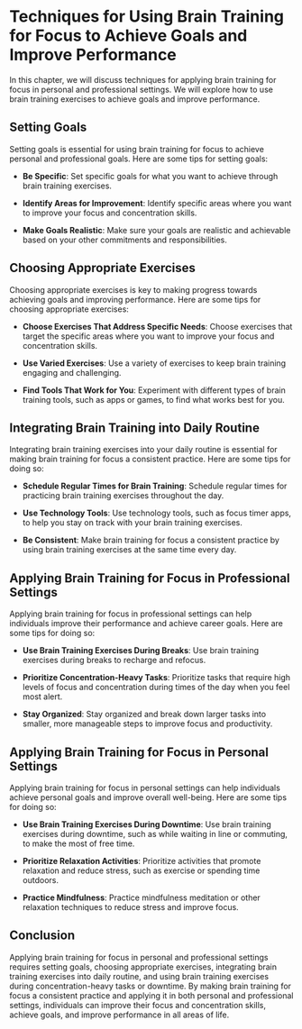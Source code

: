 # Techniques for Using Brain Training for Focus to Achieve Goals and Improve Performance

In this chapter, we will discuss techniques for applying brain training for focus in personal and professional settings. We will explore how to use brain training exercises to achieve goals and improve performance.

Setting Goals
-------------

Setting goals is essential for using brain training for focus to achieve personal and professional goals. Here are some tips for setting goals:

* **Be Specific**: Set specific goals for what you want to achieve through brain training exercises.

* **Identify Areas for Improvement**: Identify specific areas where you want to improve your focus and concentration skills.

* **Make Goals Realistic**: Make sure your goals are realistic and achievable based on your other commitments and responsibilities.

Choosing Appropriate Exercises
------------------------------

Choosing appropriate exercises is key to making progress towards achieving goals and improving performance. Here are some tips for choosing appropriate exercises:

* **Choose Exercises That Address Specific Needs**: Choose exercises that target the specific areas where you want to improve your focus and concentration skills.

* **Use Varied Exercises**: Use a variety of exercises to keep brain training engaging and challenging.

* **Find Tools That Work for You**: Experiment with different types of brain training tools, such as apps or games, to find what works best for you.

Integrating Brain Training into Daily Routine
---------------------------------------------

Integrating brain training exercises into your daily routine is essential for making brain training for focus a consistent practice. Here are some tips for doing so:

* **Schedule Regular Times for Brain Training**: Schedule regular times for practicing brain training exercises throughout the day.

* **Use Technology Tools**: Use technology tools, such as focus timer apps, to help you stay on track with your brain training exercises.

* **Be Consistent**: Make brain training for focus a consistent practice by using brain training exercises at the same time every day.

Applying Brain Training for Focus in Professional Settings
----------------------------------------------------------

Applying brain training for focus in professional settings can help individuals improve their performance and achieve career goals. Here are some tips for doing so:

* **Use Brain Training Exercises During Breaks**: Use brain training exercises during breaks to recharge and refocus.

* **Prioritize Concentration-Heavy Tasks**: Prioritize tasks that require high levels of focus and concentration during times of the day when you feel most alert.

* **Stay Organized**: Stay organized and break down larger tasks into smaller, more manageable steps to improve focus and productivity.

Applying Brain Training for Focus in Personal Settings
------------------------------------------------------

Applying brain training for focus in personal settings can help individuals achieve personal goals and improve overall well-being. Here are some tips for doing so:

* **Use Brain Training Exercises During Downtime**: Use brain training exercises during downtime, such as while waiting in line or commuting, to make the most of free time.

* **Prioritize Relaxation Activities**: Prioritize activities that promote relaxation and reduce stress, such as exercise or spending time outdoors.

* **Practice Mindfulness**: Practice mindfulness meditation or other relaxation techniques to reduce stress and improve focus.

Conclusion
----------

Applying brain training for focus in personal and professional settings requires setting goals, choosing appropriate exercises, integrating brain training exercises into daily routine, and using brain training exercises during concentration-heavy tasks or downtime. By making brain training for focus a consistent practice and applying it in both personal and professional settings, individuals can improve their focus and concentration skills, achieve goals, and improve performance in all areas of life.
